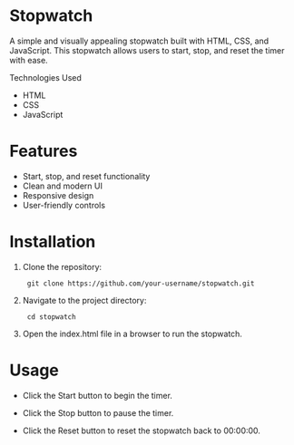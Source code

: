 # Stopwatch

  A simple and visually appealing stopwatch built with HTML, CSS, and JavaScript. This stopwatch allows users to   start, stop, and reset the timer with ease.

Technologies Used

  - HTML
  - CSS
  - JavaScript

# Features

  - Start, stop, and reset functionality
  - Clean and modern UI
  - Responsive design
  - User-friendly controls

# Installation

1. Clone the repository:
  
        git clone https://github.com/your-username/stopwatch.git

2. Navigate to the project directory:

        cd stopwatch

3. Open the index.html file in a browser to run the stopwatch.

# Usage

  - Click the Start button to begin the timer.

  - Click the Stop button to pause the timer.

  - Click the Reset button to reset the stopwatch back to 00:00:00.

